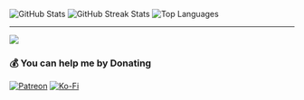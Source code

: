 ![GitHub Stats](https://github-readme-stats.vercel.app/api?username=krisyotam&theme=monokai&hide_border=false&include_all_commits=true&count_private=true&card_width=1000&v=20240905)
![GitHub Streak Stats](https://github-readme-streak-stats.herokuapp.com/?user=krisyotam&theme=monokai&hide_border=false&card_width=1000&v=20240905)
![Top Languages](https://github-readme-stats.vercel.app/api/top-langs/?username=krisyotam&theme=monokai&hide_border=false&include_all_commits=true&count_private=true&layout=compact&card_width=1000&v=20240902)

---
[![](https://visitcount.itsvg.in/api?id=krisyotam&label=Profile%20Views&color=5&icon=2&pretty=true)](https://visitcount.itsvg.in)

  ### 💰 You can help me by Donating
  [![Patreon](https://img.shields.io/badge/Patreon-F96854?style=for-the-badge&logo=patreon&logoColor=white)](https://patreon.com/krisyotam) [![Ko-Fi](https://img.shields.io/badge/Ko--fi-F16061?style=for-the-badge&logo=ko-fi&logoColor=white)](https://ko-fi.com/krisyotam) 

  


